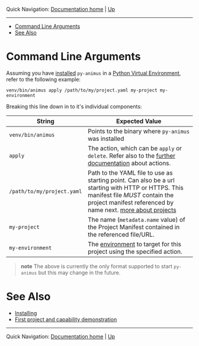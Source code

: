
Quick Navigation: [Documentation home](../../README.md) | [Up](./README.md)

<hr />

- [Command Line Arguments](#command-line-arguments)
- [See Also](#see-also)

# Command Line Arguments

Assuming you have [installed](./01-installing.md) `py-animus` in a [Python Virtual Environment](https://docs.python.org/3/library/venv.html), refer to the following example:

```shell
venv/bin/animus apply /path/to/my/project.yaml my-project my-environment
```

Breaking this line down in to it's individual components:

| String                     | Expected Value                                                                                                                                                                                                                                                           |
|----------------------------|--------------------------------------------------------------------------------------------------------------------------------------------------------------------------------------------------------------------------------------------------------------------------|
| `venv/bin/animus`          | Points to the binary where `py-animus` was installed                                                                                                                                                                                                                     |
| `apply`                    | The action, which can be `apply` or `delete`. Refer also to the [further documentation](../02-concepts/04-actions-that-can-be-performed-to-enforce-resource-state.md) about actions.                                                                                     |
| `/path/to/my/project.yaml` | Path to the YAML file to use as starting point. Can also be a url starting with HTTP or HTTPS. This manifest file _MUST_ contain the project manifest referenced by name next. [more about projects](../02-concepts/03-defining-desired-resource-state-in-a-manifest.md) |
| `my-project`               | The name (`metadata.name` value) of the Project Manifest contained in the referenced file/URL.                                                                                                                                                                           |
| `my-environment`           | The [environment](../02-concepts/06-environments.md) to target for this project using the specified action.                                                                                                                                                              |

> **note**
> The above is currently the only format supported to start `py-animus` but this may change in the future.

# See Also

* [Installing](./01-installing.md)
* [First project and capability demonstration](./02-first-project-and-capability-demonstration.md)

<hr />

Quick Navigation: [Documentation home](../../README.md) | [Up](./README.md)